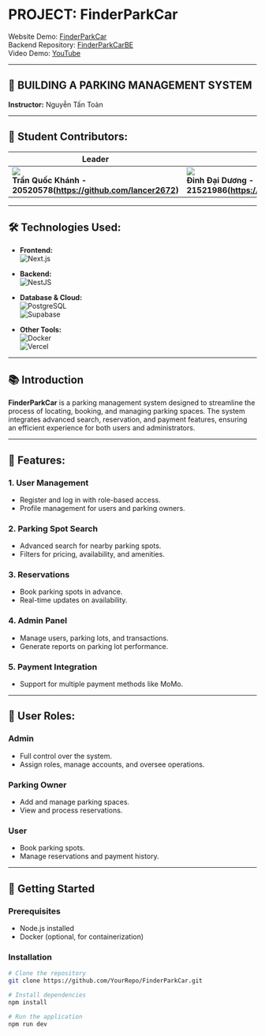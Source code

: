 # PROJECT: FinderParkCar

Website Demo: [FinderParkCar](https://admin-parking.vercel.app/sign-in)  
Backend Repository: [FinderParkCarBE](https://github.com/YourBackendRepo)  
Video Demo: [YouTube](https://www.youtube.com/watch?v=demo_video_link)

---

## 🚗 BUILDING A PARKING MANAGEMENT SYSTEM

**Instructor:** Nguyễn Tấn Toàn

---

## 👥 Student Contributors:
| Leader               | Member               | Member               | Member               | Member               |
|-----------------------|----------------------|----------------------|----------------------|----------------------|
| [![](https://avatars.githubusercontent.com/u/90507570?v=4)](https://github.com/lancer2672) <br> **Trần Quốc Khánh - 20520578(https://github.com/lancer2672)** | [![](https://avatars.githubusercontent.com/u/100852896?v=4)](https://github.com/DinhDaiDuong) <br> **Đinh Đại Dương - 21521986(https://github.com/DinhDaiDuong)** | [![](https://avatars.githubusercontent.com/u/89231623?v=4)](https://github.com/AkiraNoob) <br> **Nguyễn Đức Phương - 21521307(https://github.com/AkiraNoob)** | [![]

---

## 🛠️ Technologies Used:
- **Frontend:**  
  ![Next.js](https://img.shields.io/badge/React-Native-000000?style=for-the-badge&logo=nextdotjs&logoColor=white)

- **Backend:**  
  ![NestJS](https://img.shields.io/badge/Spring-boot-E0234E?style=for-the-badge&logo=nestjs&logoColor=white)

- **Database & Cloud:**  
  ![PostgreSQL](https://img.shields.io/badge/PostgreSQL-316192?style=for-the-badge&logo=postgresql&logoColor=white)  
  ![Supabase](https://img.shields.io/badge/Supabase-3ECF8E?style=for-the-badge&logo=supabase&logoColor=white)

- **Other Tools:**  
  ![Docker](https://img.shields.io/badge/Docker-2496ED?style=for-the-badge&logo=docker&logoColor=white)  
  ![Vercel](https://img.shields.io/badge/Vercel-000000?style=for-the-badge&logo=vercel&logoColor=white)

---

## 📚 Introduction

**FinderParkCar** is a parking management system designed to streamline the process of locating, booking, and managing parking spaces. The system integrates advanced search, reservation, and payment features, ensuring an efficient experience for both users and administrators.

---

## 🌟 Features:
### 1. User Management
- Register and log in with role-based access.
- Profile management for users and parking owners.

### 2. Parking Spot Search
- Advanced search for nearby parking spots.
- Filters for pricing, availability, and amenities.

### 3. Reservations
- Book parking spots in advance.
- Real-time updates on availability.

### 4. Admin Panel
- Manage users, parking lots, and transactions.
- Generate reports on parking lot performance.

### 5. Payment Integration
- Support for multiple payment methods like MoMo.

---

## 👥 User Roles:
### **Admin**
- Full control over the system.
- Assign roles, manage accounts, and oversee operations.

### **Parking Owner**
- Add and manage parking spaces.
- View and process reservations.

### **User**
- Book parking spots.
- Manage reservations and payment history.

---

## 🚀 Getting Started

### Prerequisites
- Node.js installed
- Docker (optional, for containerization)

### Installation
```bash
# Clone the repository
git clone https://github.com/YourRepo/FinderParkCar.git

# Install dependencies
npm install

# Run the application
npm run dev
